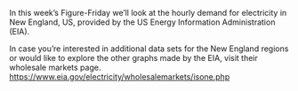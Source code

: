 In this week’s Figure-Friday we’ll look at the hourly demand for electricity in New England, US, provided by the US Energy Information Administration (EIA).

In case you’re interested in additional data sets for the New England regions or would like to explore the other graphs made by the EIA, visit their wholesale markets page. https://www.eia.gov/electricity/wholesalemarkets/isone.php